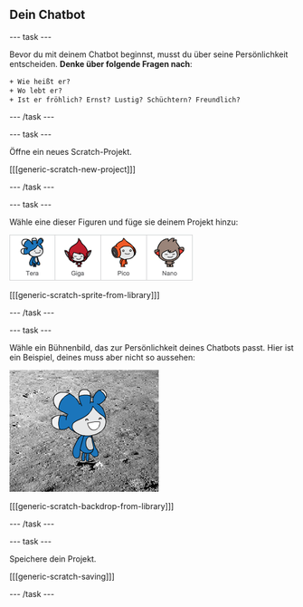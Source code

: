 ## Dein Chatbot

\--- task \---

Bevor du mit deinem Chatbot beginnst, musst du über seine Persönlichkeit entscheiden. **Denke über folgende Fragen nach**:

    + Wie heißt er?
    + Wo lebt er?
    + Ist er fröhlich? Ernst? Lustig? Schüchtern? Freundlich?
    

\--- /task \---

\--- task \---

Öffne ein neues Scratch-Projekt.

[[[generic-scratch-new-project]]]

\--- /task \---

\--- task \---

Wähle eine dieser Figuren und füge sie deinem Projekt hinzu:

![Wähle einen Charakter](images/chatbot-characters.png)

[[[generic-scratch-sprite-from-library]]]

\--- /task \---

\--- task \---

Wähle ein Bühnenbild, das zur Persönlichkeit deines Chatbots passt. Hier ist ein Beispiel, deines muss aber nicht so aussehen:

![Wähle einen Hintergrund](images/chatbot-backdrop.png)

[[[generic-scratch-backdrop-from-library]]]

\--- /task \---

\--- task \---

Speichere dein Projekt.

[[[generic-scratch-saving]]]

\--- /task \---